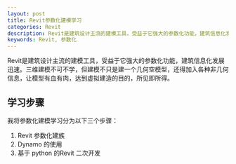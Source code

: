 ```yaml
---
layout: post
title: Revit参数化建模学习
categories: Revit
description: Revit是建筑设计主流的建模工具，受益于它强大的参数化功能，建筑信息化发展迅速。
keywords: Revit, 参数化
---
```


Revit是建筑设计主流的建模工具，受益于它强大的参数化功能，建筑信息化发展迅速。三维建模不可不学，但建模不只是建一个几何空模型，还得加入各种非几何信息，让模型有血有肉，达到虚拟建造的目的，所见即所得。

## 学习步骤  
我将参数化建模学习分为以下三个步骤：

1. Revit 参数化建族
2. Dynamo 的使用
3. 基于 python 的Revit 二次开发
